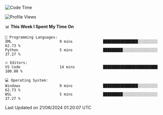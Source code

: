 <!--START_SECTION:waka-->
![Code Time](http://img.shields.io/badge/Code%20Time-655%20hrs%2056%20mins-blue)

![Profile Views](http://img.shields.io/badge/Profile%20Views-17-blue)

📊 **This Week I Spent My Time On** 

```text
💬 Programming Languages: 
XML                      9 mins              ████████████████░░░░░░░░░   62.73 % 
Python                   5 mins              █████████░░░░░░░░░░░░░░░░   37.27 % 

🔥 Editors: 
VS Code                  14 mins             █████████████████████████   100.00 % 

💻 Operating System: 
Windows                  9 mins              ████████████████░░░░░░░░░   62.73 % 
WSL                      5 mins              █████████░░░░░░░░░░░░░░░░   37.27 % 
```


 Last Updated on 21/06/2024 01:20:07 UTC
<!--END_SECTION:waka-->
